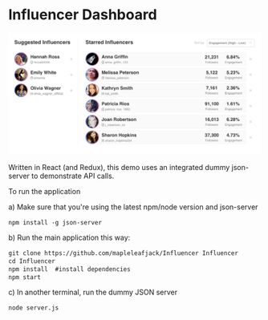 # Influencer Dashboard

![list design](./assets/influencer_list_design.png)

Written in React (and Redux), this demo uses an integrated dummy json-server to demonstrate API calls.

To run the application

a) Make sure that you're using the latest npm/node version and json-server
```
npm install -g json-server
```

b) Run the main application this way:
```
git clone https://github.com/mapleleafjack/Influencer Influencer
cd Influencer
npm install  #install dependencies
npm start
```

c) In another terminal, run the dummy JSON server
```
node server.js
```
